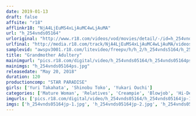 ```yaml
---
date: 2019-01-13
draft: false
affsite: "r18"
afflinkr18: "NjA4LjEuMS4xLjAuMC4wLjAuMA"
url: "h_254vnds05164"
urloriginal: "http://www.r18.com/videos/vod/movies/detail/-/id=h_254vnds05164"
urlfinal: "http://media.r18.com/track/NjA4LjEuMS4xLjAuMC4wLjAuMA/videos/vod/movies/detail/-/id=h_254vnds05164"
samplevid: "awspv3001.r18.com/litevideo/freepv/h/h_2/h_254vnds5164/h_254vnds5164_dmb_w.mp4"
title: "Grandmother Adultery"
mainimgurl: "pics.r18.com/digital/video/h_254vnds05164/h_254vnds05164ps.jpg"
mainimgs: "h_254vnds05164ps.jpg"
releasedate: "May 20, 2018"
duration: 120
productioncomp: "STAR PARADISE"
girls: ['Yuri Takahata', 'Shinobu Toko', 'Yukari Ouchi']
categories: ['Mature Woman', 'Relatives', 'Creampie', 'Blowjob', 'Hi-Def']
imgurls: ['pics.r18.com/digital/video/h_254vnds05164/h_254vnds05164jp-1.jpg', 'pics.r18.com/digital/video/h_254vnds05164/h_254vnds05164jp-2.jpg', 'pics.r18.com/digital/video/h_254vnds05164/h_254vnds05164jp-3.jpg', 'pics.r18.com/digital/video/h_254vnds05164/h_254vnds05164jp-4.jpg', 'pics.r18.com/digital/video/h_254vnds05164/h_254vnds05164jp-5.jpg', 'pics.r18.com/digital/video/h_254vnds05164/h_254vnds05164jp-6.jpg', 'pics.r18.com/digital/video/h_254vnds05164/h_254vnds05164jp-7.jpg', 'pics.r18.com/digital/video/h_254vnds05164/h_254vnds05164jp-8.jpg', 'pics.r18.com/digital/video/h_254vnds05164/h_254vnds05164jp-9.jpg', 'pics.r18.com/digital/video/h_254vnds05164/h_254vnds05164jp-10.jpg', 'pics.r18.com/digital/video/h_254vnds05164/h_254vnds05164jp-11.jpg', 'pics.r18.com/digital/video/h_254vnds05164/h_254vnds05164jp-12.jpg', 'pics.r18.com/digital/video/h_254vnds05164/h_254vnds05164jp-13.jpg', 'pics.r18.com/digital/video/h_254vnds05164/h_254vnds05164jp-14.jpg', 'pics.r18.com/digital/video/h_254vnds05164/h_254vnds05164jp-15.jpg', 'pics.r18.com/digital/video/h_254vnds05164/h_254vnds05164jp-16.jpg', 'pics.r18.com/digital/video/h_254vnds05164/h_254vnds05164jp-17.jpg', 'pics.r18.com/digital/video/h_254vnds05164/h_254vnds05164jp-18.jpg', 'pics.r18.com/digital/video/h_254vnds05164/h_254vnds05164jp-19.jpg', 'pics.r18.com/digital/video/h_254vnds05164/h_254vnds05164jp-20.jpg']
imgs: ['h_254vnds05164jp-1.jpg', 'h_254vnds05164jp-2.jpg', 'h_254vnds05164jp-3.jpg', 'h_254vnds05164jp-4.jpg', 'h_254vnds05164jp-5.jpg', 'h_254vnds05164jp-6.jpg', 'h_254vnds05164jp-7.jpg', 'h_254vnds05164jp-8.jpg', 'h_254vnds05164jp-9.jpg', 'h_254vnds05164jp-10.jpg', 'h_254vnds05164jp-11.jpg', 'h_254vnds05164jp-12.jpg', 'h_254vnds05164jp-13.jpg', 'h_254vnds05164jp-14.jpg', 'h_254vnds05164jp-15.jpg', 'h_254vnds05164jp-16.jpg', 'h_254vnds05164jp-17.jpg', 'h_254vnds05164jp-18.jpg', 'h_254vnds05164jp-19.jpg', 'h_254vnds05164jp-20.jpg']
---
```

